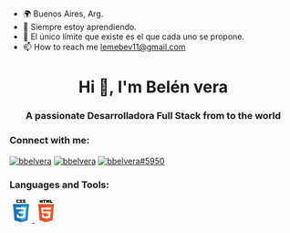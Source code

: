  
-  🌍  Buenos Aires, Arg. 
- 🌱 Siempre estoy aprendiendo. 
- 💞️ El único límite que existe es el que cada uno se propone.
- 📫 How to reach me  lemebev11@gmail.com



<!---
bbelvera/bbelvera is a ✨ special ✨ repository because its `README.md` (this file) appears on your GitHub profile.
You can click the Preview link to take a look at your changes.
--->

<h1 align="center">Hi 👋, I'm Belén vera</h1>
<h3 align="center">A passionate Desarrolladora Full Stack from to the world</h3>

<h3 align="left">Connect with me:</h3>
<p align="left">
<a href="https://twitter.com/bbelvera" target="blank"><img align="center" src="https://raw.githubusercontent.com/rahuldkjain/github-profile-readme-generator/master/src/images/icons/Social/twitter.svg" alt="bbelvera" height="30" width="40" /></a>
<a href="https://instagram.com/bbelvera" target="blank"><img align="center" src="https://raw.githubusercontent.com/rahuldkjain/github-profile-readme-generator/master/src/images/icons/Social/instagram.svg" alt="bbelvera" height="30" width="40" /></a>
<a href="https://discord.gg/bbelvera#5950" target="blank"><img align="center" src="https://raw.githubusercontent.com/rahuldkjain/github-profile-readme-generator/master/src/images/icons/Social/discord.svg" alt="bbelvera#5950" height="30" width="40" /></a>
</p>

<h3 align="left">Languages and Tools:</h3>
<p align="left"> <a href="https://www.w3schools.com/css/" target="_blank" rel="noreferrer"> <img src="https://raw.githubusercontent.com/devicons/devicon/master/icons/css3/css3-original-wordmark.svg" alt="css3" width="40" height="40"/> </a> <a href="https://www.w3.org/html/" target="_blank" rel="noreferrer"> <img src="https://raw.githubusercontent.com/devicons/devicon/master/icons/html5/html5-original-wordmark.svg" alt="html5" width="40" height="40"/> </a> </p>
